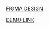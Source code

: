 [FIGMA DESIGN](https://www.figma.com/file/KkVQY8SS0p1DZPmGCb8deQ/OnlineDivorcio-v2?node-id=1%3A70)
    
[DEMO LINK](https://Dima-Batiuk.github.io/layout_onlineDivorcio/)
